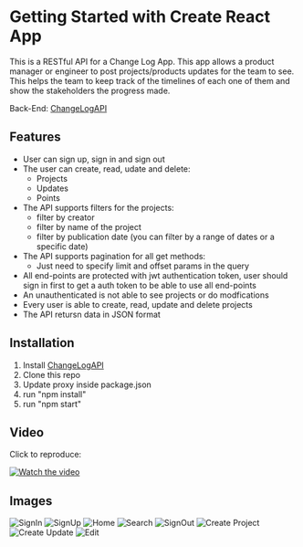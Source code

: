 # Getting Started with Create React App

This is a RESTful API for a Change Log App. This app allows a product manager or engineer to post projects/products updates for the team to see. This helps the team to keep track of the timelines of each one of them and show the stakeholders the progress made.<br />

Back-End: [ChangeLogAPI](https://github.com/Int-Angel/ChangeLogAppAPI)<br />

## Features

- User can sign up, sign in and sign out<br />
- The user can create, read, udate and delete:<br />
  - Projects<br />
  - Updates<br />
  - Points<br />
- The API supports filters for the projects:<br />
  - filter by creator<br />
  - filter by name of the project<br />
  - filter by publication date (you can filter by a range of dates or a specific date)<br />
- The API supports pagination for all get methods:<br />
  - Just need to specify limit and offset params in the query<br />
- All end-points are protected with jwt authentication token, user should sign in first to get a auth token to be able to use all end-points<br />
- An unauthenticated is not able to see projects or do modfications<br />
- Every user is able to create, read, update and delete projects<br />
- The API retursn data in JSON format<br />

## Installation

1. Install [ChangeLogAPI](https://github.com/Int-Angel/ChangeLogAppAPI)<br />
2. Clone this repo<br />
3. Update proxy inside package.json
4. run "npm install"<br />
5. run "npm start"<br />

## Video

Click to reproduce:

[![Watch the video](https://i.imgur.com/K5lpj7s.png)](https://youtu.be/YvhMqauyS3s)

## Images

![SignIn](https://i.imgur.com/L2z7MW6.png)
![SignUp](https://i.imgur.com/RiBa2r1.png)
![Home](https://i.imgur.com/K5lpj7s.png)
![Search](https://i.imgur.com/y2gN2kN.png)
![SignOut](https://i.imgur.com/ww4C3uy.png)
![Create Project](https://i.imgur.com/69PKLxx.png)
![Create Update](https://i.imgur.com/bZnhBJh.png)
![Edit](https://i.imgur.com/5gYYP67.png)
